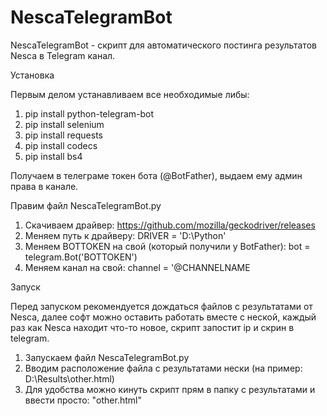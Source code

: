 # NescaTelegramBot
NescaTelegramBot - скрипт для автоматического постинга результатов Nesca в Telegram канал. 

Установка

Первым делом устанавливаем все необходимые либы:

1. pip install python-telegram-bot
2. pip install selenium
3. pip install requests
4. pip install codecs
5. pip install bs4

Получаем в телеграме токен бота (@BotFather), выдаем ему админ права в канале.

Правим файл NescaTelegramBot.py

1. Скачиваем драйвер: https://github.com/mozilla/geckodriver/releases
2. Меняем путь к драйверу: DRIVER = 'D:\Python' 
3. Меняем BOTTOKEN на свой (который получили у BotFather): bot = telegram.Bot('BOTTOKEN')
4. Меняем канал на свой: channel = '@CHANNELNAME

Запуск

Перед запуском рекомендуется дождаться файлов с результатами от Nesca, далее софт можно оставить работать вместе с неской,
каждый раз как Nesca находит что-то новое, скрипт запостит ip и скрин в telegram.

1. Запускаем файл NescaTelegramBot.py
2. Вводим расположение файла с результатами нески (на пример: D:\Results\other.html)
3. Для удобства можно кинуть скрипт прям в папку с результатами и ввести просто: "other.html"


